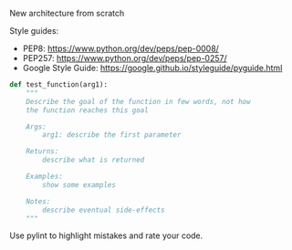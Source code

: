 New architecture from scratch

Style guides:
- PEP8: https://www.python.org/dev/peps/pep-0008/
- PEP257: https://www.python.org/dev/peps/pep-0257/
- Google Style Guide: https://google.github.io/styleguide/pyguide.html

```python
def test_function(arg1):
    """
    Describe the goal of the function in few words, not how
    the function reaches this goal

    Args:
        arg1: describe the first parameter

    Returns:
        describe what is returned

    Examples:
        show some examples

    Notes:
        describe eventual side-effects
    """
```

Use pylint to highlight mistakes and rate your code.
